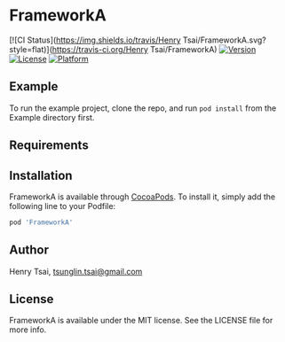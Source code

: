 # FrameworkA

[![CI Status](https://img.shields.io/travis/Henry Tsai/FrameworkA.svg?style=flat)](https://travis-ci.org/Henry Tsai/FrameworkA)
[![Version](https://img.shields.io/cocoapods/v/FrameworkA.svg?style=flat)](https://cocoapods.org/pods/FrameworkA)
[![License](https://img.shields.io/cocoapods/l/FrameworkA.svg?style=flat)](https://cocoapods.org/pods/FrameworkA)
[![Platform](https://img.shields.io/cocoapods/p/FrameworkA.svg?style=flat)](https://cocoapods.org/pods/FrameworkA)

## Example

To run the example project, clone the repo, and run `pod install` from the Example directory first.

## Requirements

## Installation

FrameworkA is available through [CocoaPods](https://cocoapods.org). To install
it, simply add the following line to your Podfile:

```ruby
pod 'FrameworkA'
```

## Author

Henry Tsai, tsunglin.tsai@gmail.com

## License

FrameworkA is available under the MIT license. See the LICENSE file for more info.
